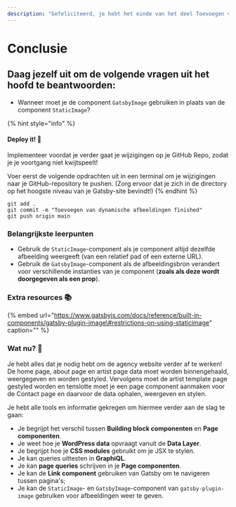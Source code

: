 ```yaml
---
description: "Gefeliciteerd, je hebt het einde van het deel Toevoegen van dynamische afbeeldingen behaald! \U0001F973Neem even de tijd om terug te denken aan wat je tot nu toe hebt geleerd."
---
```


# Conclusie

## Daag jezelf uit om de volgende vragen uit het hoofd te beantwoorden:

* Wanneer moet je de component `GatsbyImage` gebruiken in plaats van de component `StaticImage`?

{% hint style="info" %}
#### Deploy it! 🚀

Implementeer voordat je verder gaat je wijzigingen op je GitHub Repo, zodat je je voortgang niet kwijtspeelt!

Voer eerst de volgende opdrachten uit in een terminal om je wijzigingen naar je GitHub-repository te pushen. \(Zorg ervoor dat je zich in de directory op het hoogste niveau van je Gatsby-site bevindt!\)
{% endhint %}

```text
git add .
git commit -m "Toevoegen van dynamische afbeeldingen finished"
git push origin main
```

### Belangrijkste leerpunten

* Gebruik de `StaticImage`-component als je component altijd dezelfde afbeelding weergeeft \(van een relatief pad of een externe URL\). 
* Gebruik de `GatsbyImage`-component als de afbeeldingsbron verandert voor verschillende instanties van je component \(**zoals als deze wordt doorgegeven als een prop**\).

### Extra resources 📚

{% embed url="https://www.gatsbyjs.com/docs/reference/built-in-components/gatsby-plugin-image\#restrictions-on-using-staticimage" caption="" %}

### Wat nu? 🤔

Je hebt alles dat je nodig hebt om de agency website verder af te werken! De home page, about page en artist page data moet worden binnengehaald, weergegeven en worden gestyled. Vervolgens moet de artist template page gestyled worden en tenslotte moet je een page component aanmaken voor de Contact page en daarvoor de data ophalen, weergeven en stylen.

Je hebt alle tools en informatie gekregen om hiermee verder aan de slag te gaan:

* Je begrijpt het verschil tussen **Building block componenten** en **Page componenten**.
* Je weet hoe je **WordPress data** opvraagt vanuit de **Data Layer**.
* Je begrijpt hoe je **CSS modules** gebruikt om je JSX te stylen.
* Je kan queries uittesten in **GraphiQL**.
* Je kan **page queries** schrijven in je **Page componenten**.
* Je kan de **Link component** gebruiken van Gatsby om te navigeren tussen pagina's;
* Je kan de `StaticImage`- en `GatsbyImage`-component van `gatsby-plugin-image` gebruiken voor afbeeldingen weer te geven.

